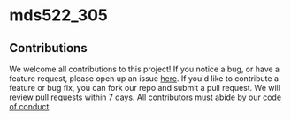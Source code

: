 # mds522_305

## Contributions

We welcome all contributions to this project! If you notice a bug, or have a feature request, please open up an issue [here](https://github.com/UBC-MDS/mds522_305/issues). If you'd like to contribute a feature or bug fix, you can fork our repo and submit a pull request. We will review pull requests within 7 days. All contributors must abide by our [code of conduct](https://github.com/UBC-MDS/mds522_305/blob/master/CODE_OF_CONDUCT.md).
